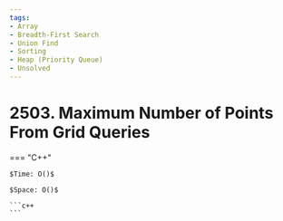 ```yaml
---
tags:
- Array
- Breadth-First Search
- Union Find
- Sorting
- Heap (Priority Queue)
- Unsolved
---
```



# 2503. Maximum Number of Points From Grid Queries

=== "C++"

    $Time: O()$

    $Space: O()$

    ```c++
    ```